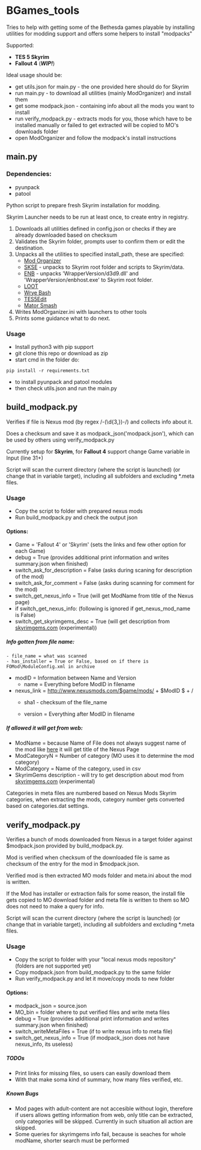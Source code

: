 # BGames_tools

Tries to help with getting some of the Bethesda games playable by installing utilities for modding support and offers some helpers to install "modpacks"

Supported:
* **TES 5 Skyrim**
* **Fallout 4** (***WIP!***)

Ideal usage should be:
* get utils.json for main.py - the one provided here should do for Skyrim
* run main.py - to download all utilities (mainly ModOrganizer) and install them
* get some modpack.json - containing info about all the mods you want to install
* run verify_modpack.py - extracts mods for you, those which have to be installed manually or failed to get extracted will be copied to MO's downloads folder
* open ModOrganizer and follow the modpack's install instructions


## main.py

### Dependencies:
- pyunpack
- patool

Python script to prepare fresh Skyrim installation for modding.

Skyrim Launcher needs to be run at least once, to create entry in registry.

1. Downloads all utilities defined in config.json or checks if they are already downloaded based on checksum
2. Validates the Skyrim folder, prompts user to confirm them or edit the destination.
3. Unpacks all the utilities to specified install_path, these are specified:
	- [Mod Organizer](http://www.nexusmods.com/skyrim/mods/1334/)
	- [SKSE](http://skse.silverlock.org) - unpacks to Skyrim root folder and scripts to Skyrim/data.
	- [ENB](http://enbdev.com/download_mod_tesskyrim.html) - unpacks 'WrapperVersion/d3d9.dll' and 'WrapperVersion/enbhost.exe' to Skyrim root folder.
	- [LOOT](https://loot.github.io/)
	- [Wrye Bash](http://www.nexusmods.com/skyrim/mods/1840/)
	- [TES5Edit](http://www.nexusmods.com/skyrim/mods/25859/)
	- [Mator Smash](https://github.com/matortheeternal/smash/releases)
4. Writes ModOrganizer.ini with launchers to other tools
5. Prints some guidance what to do next.

### Usage
* Install python3 with pip support
* git clone this repo or download as zip
* start cmd in the folder do:
```
pip install -r requirements.txt
```
* to install pyunpack and patool modules
* then check utils.json and run the main.py

## build_modpack.py
Verifies if file is Nexus mod (by regex /\-(\d{3,})\-/) and collects info about it.

Does a checksum and save it as modpack_json('modpack.json'), which can be used by others using verify_modpack.py

Currently setup for **Skyrim**, for **Fallout 4** support change Game variable in Input (line 31+)

Script will scan the current directory (where the script is launched) (or change that in variable target), including all subfolders and excluding *.meta files.

### Usage
* Copy the script to folder with prepared nexus mods
* Run build_modpack.py and check the output json

#### Options:
 - Game = 'Fallout 4' or 'Skyrim' (sets the links and few other option for each Game)
 - debug = True (provides additional print information and writes summary.json when finished)
 - switch_ask_for_description = False (asks during scaning for description of the mod)
 - switch_ask_for_comment = False (asks during scanning for comment for the mod)
 - switch_get_nexus_info = True (will get ModName from title of the Nexus page)
 - if switch_get_nexus_info: (following is ignored if get_nexus_mod_name is False)
  - switch_get_skyrimgems_desc = True (will get description from [skyrimgems.com](http://skyrimgems.com/) (experimental))


##### Info gotten from file name:
	- file_name = what was scanned
	- has_installer = True or False, based on if there is FOMod\ModuleConfig.xml in archive
  - modID = Information between Name and Version
	- name = Everything before ModID in filename
  - nexus_link = http://www.nexusmods.com/$game/mods/ + $ModID $ + /
	- sha1 - checksum of the file_name

	- version = Everything after ModID in filename

##### If allowed it will get from web:
  - ModName = because Name of File does not always suggest name of the mod like [here](http://www.nexusmods.com/skyrim/mods/30947) it will get title of the Nexus Page
  - ModCategoryN = Number of category (MO uses it to determine the mod category)
  - ModCategory = Name of the category, used in csv
  - SkyrimGems description - will try to get description about mod from [skyrimgems.com](http://skyrimgems.com/) (experimental)

  Categories in meta files are numbered based on Nexus Mods Skyrim categories, when extracting the mods, category number gets converted based on categories.dat settings.

## verify_modpack.py

Verifies a bunch of mods downloaded from Nexus in a target folder against $modpack.json provided by build_modpack.py.

Mod is verified when checksum of the downloaded file is same as checksum of the entry for the mod in $modpack.json.

Verified mod is then extracted MO mods folder and meta.ini about the mod is written.

If the Mod has installer or extraction fails for some reason, the install file gets copied to MO download folder and meta file is written to them so MO does not need to make a query for info.

Script will scan the current directory (where the script is launched) (or change that in variable target), including all subfolders and excluding *.meta files.

### Usage
* Copy the script to folder with your "local nexus mods repository" (folders are not supported yet)
* Copy modpack.json from build_modpack.py to the same folder
* Run verify_modpack.py and let it move/copy mods to new folder

#### Options:
 - modpack_json = source.json
 - MO_bin = folder where to put verified files and write meta files
 - debug = True (provides additional print information and writes summary.json when finished)
 - switch_writeMetaFiles = True (if to write nexus info to meta file)
 - switch_get_nexus_info = True (if modpack_json does not have nexus_info, its useless)

##### TODOs
  - Print links for missing files, so users can easily download them
  - With that make soma kind of summary, how many files verified, etc.

##### Known Bugs
  - Mod pages with adult-content are not accesible without login, therefore if users allows getting information from web, only title can be extracted, only categories will be skipped. Currently in such situation all action are skipped.
  - Some queries for skyrimgems info fail, because is seaches for whole modName, shorter search must be performed
